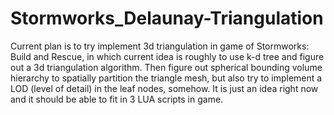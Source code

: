# Stormworks_Delaunay-Triangulation

Current plan is to try implement 3d triangulation in game of Stormworks: Build and Rescue, in which current idea is roughly to use k-d tree and figure out a 3d triangulation algorithm. Then figure out spherical bounding volume hierarchy to spatially partition the triangle mesh, but also try to implement a LOD (level of detail) in the leaf nodes, somehow. It is just an idea right now and it should be able to fit in 3 LUA scripts in game.